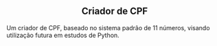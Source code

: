 <h2 text align='center'> Criador de CPF</h2>
<div>
<p>Um criador de CPF, baseado no sistema padrão de 11 números, visando utilização futura em estudos de Python.<p>
</div>
